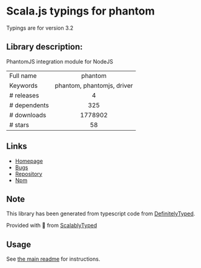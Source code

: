 
# Scala.js typings for phantom

Typings are for version 3.2

## Library description:
PhantomJS integration module for NodeJS

|                    |                 |
| ------------------ | :-------------: |
| Full name          | phantom |
| Keywords           | phantom, phantomjs, driver |
| # releases         | 4 |
| # dependents       | 325 |
| # downloads        | 1778902 |
| # stars            | 58 |

## Links
- [Homepage](https://github.com/amir20/phantomjs-node)
- [Bugs](https://github.com/amir20/phantomjs-node/issues)
- [Repository](https://github.com/amir20/phantomjs-node)
- [Npm](https://www.npmjs.com/package/phantom)
    


## Note
This library has been generated from typescript code from [DefinitelyTyped](https://definitelytyped.org).

Provided with :purple_heart: from [ScalablyTyped](https://github.com/oyvindberg/ScalablyTyped)

## Usage
See [the main readme](../../readme.md) for instructions.


